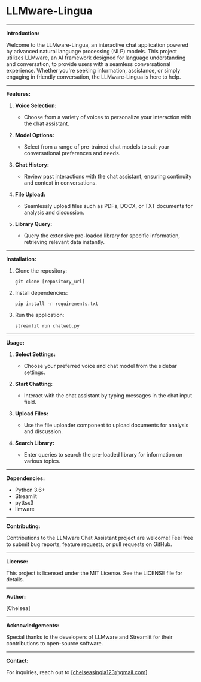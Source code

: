 # LLMware-Lingua

---

**Introduction:**

Welcome to the LLMware-Lingua, an interactive chat application powered by advanced natural language processing (NLP) models. This project utilizes LLMware, an AI framework designed for language understanding and conversation, to provide users with a seamless conversational experience. Whether you're seeking information, assistance, or simply engaging in friendly conversation, the LLMware-Lingua is here to help.

---

**Features:**

1. **Voice Selection:**
   - Choose from a variety of voices to personalize your interaction with the chat assistant.

2. **Model Options:**
   - Select from a range of pre-trained chat models to suit your conversational preferences and needs.

3. **Chat History:**
   - Review past interactions with the chat assistant, ensuring continuity and context in conversations.

4. **File Upload:**
   - Seamlessly upload files such as PDFs, DOCX, or TXT documents for analysis and discussion.

5. **Library Query:**
   - Query the extensive pre-loaded library for specific information, retrieving relevant data instantly.

---

**Installation:**

1. Clone the repository:
   ```
   git clone [repository_url]
   ```

2. Install dependencies:
   ```
   pip install -r requirements.txt
   ```

3. Run the application:
   ```
   streamlit run chatweb.py
   ```

---

**Usage:**

1. **Select Settings:**
   - Choose your preferred voice and chat model from the sidebar settings.

2. **Start Chatting:**
   - Interact with the chat assistant by typing messages in the chat input field.

3. **Upload Files:**
   - Use the file uploader component to upload documents for analysis and discussion.

4. **Search Library:**
   - Enter queries to search the pre-loaded library for information on various topics.

---

**Dependencies:**

- Python 3.6+
- Streamlit
- pyttsx3
- llmware

---

**Contributing:**

Contributions to the LLMware Chat Assistant project are welcome! Feel free to submit bug reports, feature requests, or pull requests on GitHub.

---

**License:**

This project is licensed under the MIT License. See the LICENSE file for details.

---

**Author:**

[Chelsea]

---

**Acknowledgements:**

Special thanks to the developers of LLMware and Streamlit for their contributions to open-source software.

---

**Contact:**

For inquiries, reach out to [chelseasingla123@gmail.com].

